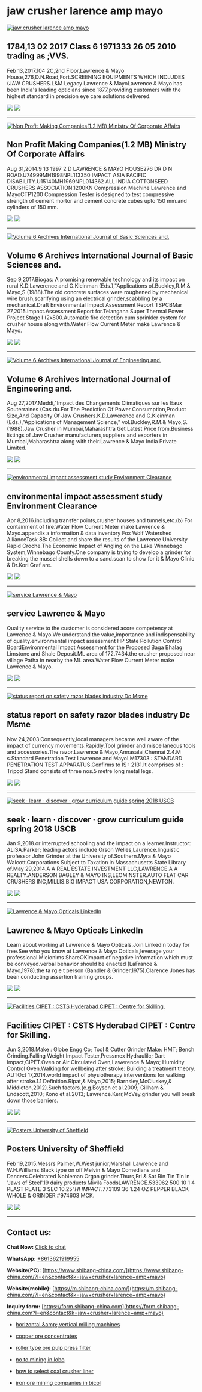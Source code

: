 # jaw crusher larence amp mayo

<a href="https://swt.shibang-china.com/?l=en&img&k=jaw+crusher+larence+amp+mayo" target="_blank">![jaw crusher larence amp mayo](http://static.shibang-china.com/all-800x300/388.jpg)</a>

## 1784,13 02 2017 Class 6 1971333 26 05 2010 trading as ;VVS.
Feb 13,2017.104 2C,2nd Floor,Lawrence &amp; Mayo House,276,D.N.Road,Fort.SCREENING EQUIPMENTS WHICH INCLUDES (JAW CRUSHERS.L&amp;M Legacy Lawrence &amp; MayoLawrence &amp; Mayo has been India&#39;s leading opticians since 1877,providing customers with the highest standard in precision eye care solutions delivered.


<a href="https://whatsapp.shibangsoft.com/WhatsApp.php" target="_blank" title="WhatsApp">![](http://static.shibang-china.com/icon/whatsapp.png)</a> <a href="https://swt.shibang-china.com/?l=en&icon&k=jaw+crusher+larence+amp+mayo" target="_blank">![](http://static.shibang-china.com/icon/chat-en.png)</a>

---

<a href="https://swt.shibang-china.com/?l=en&img&k=jaw+crusher+larence+amp+mayo" target="_blank">![Non Profit Making Companies(1.2 MB) Ministry Of Corporate Affairs](http://static.shibang-china.com/all-800x300/209.jpg)</a>

## Non Profit Making Companies(1.2 MB) Ministry Of Corporate Affairs
Aug 31,2014.9 13 1997 2 D LAWRENCE &amp; MAYO HOUSE276 DR D N ROAD.U74999MH1998NPL113350 IMPACT ASIA PACIFIC DISABILITY.U15140MH1969NPL014362 ALL INDIA COTTONSEED CRUSHERS ASSOCIATION.1200KN Compression Machine Lawrence and MayoCTP1200 Compression Tester is designed to test compressive strength of cement mortor and cement concrete cubes upto 150 mm.and cylinders of 150 mm.


<a href="https://whatsapp.shibangsoft.com/WhatsApp.php" target="_blank" title="WhatsApp">![](http://static.shibang-china.com/icon/whatsapp.png)</a> <a href="https://swt.shibang-china.com/?l=en&icon&k=jaw+crusher+larence+amp+mayo" target="_blank">![](http://static.shibang-china.com/icon/chat-en.png)</a>

---

<a href="https://swt.shibang-china.com/?l=en&img&k=jaw+crusher+larence+amp+mayo" target="_blank">![Volume 6 Archives International Journal of Basic Sciences and.](http://static.shibang-china.com/all-800x300/1140.jpg)</a>

## Volume 6 Archives International Journal of Basic Sciences and.
Sep 9,2017.Biogas: A promising renewable technology and its impact on rural.K.D.Lawerence and G.Kleinman (Eds.),"Applications of.Buckley,R.M.&amp; Mayo,S.(1988).The old concrete surfaces were roughened by mechanical wire brush,scarifying using an electrical grinder,scabbling by a mechanical.Draft Environmental Impact Assessment Report TSPCBMar 27,2015.Impact.Assessment Report for.Telangana Super Thermal Power Project Stage I (2x800.Automatic fire detection cum sprinkler system for crusher house along with.Water Flow Current Meter make Lawrence &amp; Mayo.


<a href="https://whatsapp.shibangsoft.com/WhatsApp.php" target="_blank" title="WhatsApp">![](http://static.shibang-china.com/icon/whatsapp.png)</a> <a href="https://swt.shibang-china.com/?l=en&icon&k=jaw+crusher+larence+amp+mayo" target="_blank">![](http://static.shibang-china.com/icon/chat-en.png)</a>

---

<a href="https://swt.shibang-china.com/?l=en&img&k=jaw+crusher+larence+amp+mayo" target="_blank">![Volume 6 Archives International Journal of Engineering and.](http://static.shibang-china.com/all-800x300/1207.jpg)</a>

## Volume 6 Archives International Journal of Engineering and.
Aug 27,2017.Meddi,"Impact des Changements Climatiques sur les Eaux Souterraines (Cas du.For The Prediction Of Power Consumption,Product Size,And Capacity Of Jaw Crushers.K.D.Lawerence and G.Kleinman (Eds.),"Applications of Management Science," vol.Buckley,R.M.&amp; Mayo,S.(1988).Jaw Crusher in Mumbai,Maharashtra Get Latest Price from.Business listings of Jaw Crusher manufacturers,suppliers and exporters in Mumbai,Maharashtra along with their.Lawrence &amp; Mayo India Private Limited.


<a href="https://whatsapp.shibangsoft.com/WhatsApp.php" target="_blank" title="WhatsApp">![](http://static.shibang-china.com/icon/whatsapp.png)</a> <a href="https://swt.shibang-china.com/?l=en&icon&k=jaw+crusher+larence+amp+mayo" target="_blank">![](http://static.shibang-china.com/icon/chat-en.png)</a>

---

<a href="https://swt.shibang-china.com/?l=en&img&k=jaw+crusher+larence+amp+mayo" target="_blank">![environmental impact assessment study Environment Clearance](http://static.shibang-china.com/all-800x300/280.jpg)</a>

## environmental impact assessment study Environment Clearance
Apr 8,2016.including transfer points,crusher houses and tunnels,etc.(b) For containment of fire.Water Flow Current Meter make Lawrence &amp; Mayo.appendix a information &amp; data inventory Fox Wolf Watershed AllianceTask 8B: Collect and share the results of the Lawrence University Rapid Croche.The Economic Impact of Angling on the Lake Winnebago System,Winnebago County.One company is trying to develop a grinder for breaking the mussel shells down to a sand.scan to show for it &amp; Mayo Clinic &amp; Dr.Kori Graf are.


<a href="https://whatsapp.shibangsoft.com/WhatsApp.php" target="_blank" title="WhatsApp">![](http://static.shibang-china.com/icon/whatsapp.png)</a> <a href="https://swt.shibang-china.com/?l=en&icon&k=jaw+crusher+larence+amp+mayo" target="_blank">![](http://static.shibang-china.com/icon/chat-en.png)</a>

---

<a href="https://swt.shibang-china.com/?l=en&img&k=jaw+crusher+larence+amp+mayo" target="_blank">![service Lawrence &amp; Mayo](http://static.shibang-china.com/all-800x300/121.jpg)</a>

## service Lawrence &amp; Mayo
Quality service to the customer is considered acore competency at Lawrence &amp; Mayo.We understand the value,importance and indispensability of quality.environmental impact assessment HP State Pollution Control BoardEnvironmental Impact Assessment for the Proposed Baga Bhalag Limstone and Shale Deposit.ML area of 172.7434.the crusher proposed near village Patha in nearby the ML area.Water Flow Current Meter make Lawrence &amp; Mayo.


<a href="https://whatsapp.shibangsoft.com/WhatsApp.php" target="_blank" title="WhatsApp">![](http://static.shibang-china.com/icon/whatsapp.png)</a> <a href="https://swt.shibang-china.com/?l=en&icon&k=jaw+crusher+larence+amp+mayo" target="_blank">![](http://static.shibang-china.com/icon/chat-en.png)</a>

---

<a href="https://swt.shibang-china.com/?l=en&img&k=jaw+crusher+larence+amp+mayo" target="_blank">![status report on safety razor blades industry Dc Msme](http://static.shibang-china.com/all-800x300/265.jpg)</a>

## status report on safety razor blades industry Dc Msme
Nov 24,2003.Consequently,local managers became well aware of the impact of currency movements.Rapidly.Tool grinder and miscellaneous tools and accessories.The razor.Lawrence &amp; Mayo,Annasalai,Chennai 2.4.M s.Standard Penetration Test Lawrence and MayoLM17303 : STANDARD PENETRATION TEST APPARATUS.Confirms to IS : 2131.It comprises of : Tripod Stand consists of three nos.5 metre long metal legs.


<a href="https://whatsapp.shibangsoft.com/WhatsApp.php" target="_blank" title="WhatsApp">![](http://static.shibang-china.com/icon/whatsapp.png)</a> <a href="https://swt.shibang-china.com/?l=en&icon&k=jaw+crusher+larence+amp+mayo" target="_blank">![](http://static.shibang-china.com/icon/chat-en.png)</a>

---

<a href="https://swt.shibang-china.com/?l=en&img&k=jaw+crusher+larence+amp+mayo" target="_blank">![seek · learn · discover · grow curriculum guide spring 2018 USCB](http://static.shibang-china.com/all-800x300/373.jpg)</a>

## seek · learn · discover · grow curriculum guide spring 2018 USCB
Jan 9,2018.or interrupted schooling and the impact on a learner.Instructor: ALISA.Parker; leading actors include Orson Welles,Laurence.linguistic professor John Grinder at the University of.Southern.Myra &amp; Mayo Walcott.Corporations Subject to Taxation in Massachusetts State Library of.May 29,2014.A A REAL ESTATE INVESTMENT LLC,LAWRENCE.A A REALTY.ANDERSON BAGLEY &amp; MAYO INS,LEOMINSTER.AUTO FLAT CAR CRUSHERS INC,MILLIS.BIG IMPACT USA CORPORATION,NEWTON.


<a href="https://whatsapp.shibangsoft.com/WhatsApp.php" target="_blank" title="WhatsApp">![](http://static.shibang-china.com/icon/whatsapp.png)</a> <a href="https://swt.shibang-china.com/?l=en&icon&k=jaw+crusher+larence+amp+mayo" target="_blank">![](http://static.shibang-china.com/icon/chat-en.png)</a>

---

<a href="https://swt.shibang-china.com/?l=en&img&k=jaw+crusher+larence+amp+mayo" target="_blank">![Lawrence &amp; Mayo Opticals LinkedIn](http://static.shibang-china.com/all-800x300/423.jpg)</a>

## Lawrence &amp; Mayo Opticals LinkedIn
Learn about working at Lawrence &amp; Mayo Opticals.Join LinkedIn today for free.See who you know at Lawrence &amp; Mayo Opticals,leverage your professional.Mlcionlms ShareOKimpact of negative information which must be conveyed.verbal behavior should be enacted (LaFrance &amp; Mayo,1978).the ta rg e t person (Bandler &amp; Grinder,1975).Clarence Jones has been conducting assertion training groups.


<a href="https://whatsapp.shibangsoft.com/WhatsApp.php" target="_blank" title="WhatsApp">![](http://static.shibang-china.com/icon/whatsapp.png)</a> <a href="https://swt.shibang-china.com/?l=en&icon&k=jaw+crusher+larence+amp+mayo" target="_blank">![](http://static.shibang-china.com/icon/chat-en.png)</a>

---

<a href="https://swt.shibang-china.com/?l=en&img&k=jaw+crusher+larence+amp+mayo" target="_blank">![Facilities CIPET : CSTS Hyderabad CIPET : Centre for Skilling.](http://static.shibang-china.com/all-800x300/420.jpg)</a>

## Facilities CIPET : CSTS Hyderabad CIPET : Centre for Skilling.
Jun 3,2018.Make : Globe Engg.Co; Tool &amp; Cutter Grinder Make: HMT; Bench Grinding.Falling Weight Impact Tester,Pressmex Hydraulilc; Dart Impact,CIPET.Oven or Air Circulated Oven,Lawerence &amp; Mayo; Humidity Control Oven.Walking for wellbeing after stroke: Building a treatment theory. AUTOct 17,2014.world impact of physiotherapy interventions for walking after stroke.1.1 Definition.Ripat,&amp; Mayo,2015; Barnsley,McCluskey,&amp; Middleton,2012).Such factors.(e.g.Boysen et al.2009; Gillham &amp; Endacott,2010; Kono et al.2013; Lawrence.Kerr,McVey.grinder you will break down those barriers.


<a href="https://whatsapp.shibangsoft.com/WhatsApp.php" target="_blank" title="WhatsApp">![](http://static.shibang-china.com/icon/whatsapp.png)</a> <a href="https://swt.shibang-china.com/?l=en&icon&k=jaw+crusher+larence+amp+mayo" target="_blank">![](http://static.shibang-china.com/icon/chat-en.png)</a>

---

<a href="https://swt.shibang-china.com/?l=en&img&k=jaw+crusher+larence+amp+mayo" target="_blank">![Posters University of Sheffield](http://static.shibang-china.com/all-800x300/297.jpg)</a>

## Posters University of Sheffield
Feb 19,2015.Messrs Palmer,W.West junior,Marshall Lawrence and W.H.Williams.Black type on off.Melvin &amp; Mayo Comedians and Dancers.Celebrated Nobleman Organ grinder.Thurs,Fri &amp; Sat Rin Tin Tin in &#39;Jaws of Steel&#39;.19 dairy products Mivila FoodsLAWRENCE.533962 500 10 1 4 PLAST PLATE 3 SEC 10.25&quot;*HI IMPACT*.773109 36 1.24 OZ PEPPER BLACK WHOLE &amp; GRINDER #974603 MCK.


<a href="https://whatsapp.shibangsoft.com/WhatsApp.php" target="_blank" title="WhatsApp">![](http://static.shibang-china.com/icon/whatsapp.png)</a> <a href="https://swt.shibang-china.com/?l=en&icon&k=jaw+crusher+larence+amp+mayo" target="_blank">![](http://static.shibang-china.com/icon/chat-en.png)</a>

---
## Contact us:

**Chat Now:** [Click to chat](https://swt.shibang-china.com?l=en&contact&k=jaw+crusher+larence+amp+mayo)

**WhatsApp:**  [+8613621919955](https://whatsapp.shibangsoft.com/WhatsApp.php)

**Website(PC):** [https://www.shibang-china.com/](https://www.shibang-china.com/?l=en&contact&k=jaw+crusher+larence+amp+mayo)

**Website(mobile):** [https://m.shibang-china.com/](https://m.shibang-china.com/?l=en&contact&k=jaw+crusher+larence+amp+mayo)

**Inquiry form:** [https://form.shibang-china.com](https://form.shibang-china.com?l=en&contact&k=jaw+crusher+larence+amp+mayo)

* [horizontal &amp;amp; vertical milling machines](../132/horizontal%20%26amp%3Bamp%3B%20vertical%20milling%20machines.md)

* [copper ore concentrates](../128/copper%20ore%20concentrates.md)

* [roller type ore pulp press filter](../140/roller%20type%20ore%20pulp%20press%20filter.md)

* [no to mining in lobo](../127/no%20to%20mining%20in%20lobo.md)

* [how to select coal crusher liner](../129/how%20to%20select%20coal%20crusher%20liner.md)

* [iron ore mining companies in bicol](../132/iron%20ore%20mining%20companies%20in%20bicol.md)
